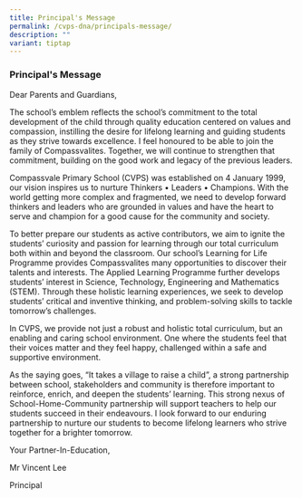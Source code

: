 ```yaml
---
title: Principal's Message
permalink: /cvps-dna/principals-message/
description: ""
variant: tiptap
---
```

<h3><strong>Principal's Message</strong></h3><p>Dear Parents and Guardians,</p><p>The school’s emblem reflects the school’s commitment to the total development of the child through quality education centered on values and compassion, instilling the desire for lifelong learning and guiding students as they strive towards excellence. I feel honoured to be able to join the family of Compassvalites. Together, we will continue to strengthen that commitment, building on the good work and legacy of the previous leaders.</p><p>Compassvale Primary School (CVPS) was established on 4 January 1999, our vision inspires us to nurture Thinkers • Leaders • Champions. With the world getting more complex and fragmented, we need to develop forward thinkers and leaders who are grounded in values and have the heart to serve and champion for a good cause for the community and society.</p><p>To better prepare our students as active contributors, we aim to ignite the students’ curiosity and passion for learning through our total curriculum both within and beyond the classroom. Our school’s Learning for Life Programme provides Compassvalites many opportunities to discover their talents and interests. The Applied Learning Programme further develops students’ interest in Science, Technology, Engineering and Mathematics (STEM). Through these holistic learning experiences, we seek to develop students’ critical and inventive thinking, and problem-solving skills to tackle tomorrow’s challenges.</p><p>In CVPS, we provide not just a robust and holistic total curriculum, but an enabling and caring school environment. One where the students feel that their voices matter and they feel happy, challenged within a safe and supportive environment.</p><p>As the saying goes, “It takes a village to raise a child”, a strong partnership between school, stakeholders and community is therefore important to reinforce, enrich, and deepen the students’ learning. This strong nexus of School-Home-Community partnership will support teachers to help our students succeed in their endeavours. I look forward to our enduring partnership to nurture our students to become lifelong learners who strive together for a brighter tomorrow.</p><p></p><p>Your Partner-In-Education,</p><p>Mr Vincent Lee</p><p>Principal</p><p></p>